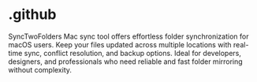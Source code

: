 # .github
SyncTwoFolders Mac sync tool offers effortless folder synchronization for macOS users. Keep your files updated across multiple locations with real-time sync, conflict resolution, and backup options. Ideal for developers, designers, and professionals who need reliable and fast folder mirroring without complexity.
